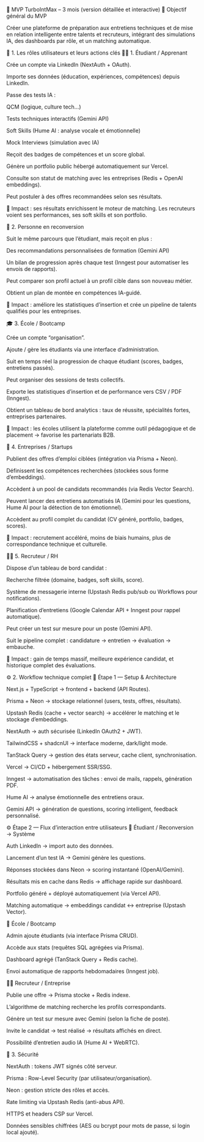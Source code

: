 🚀 MVP TurboIntMax – 3 mois (version détaillée et interactive)
🎯 Objectif général du MVP

Créer une plateforme de préparation aux entretiens techniques et de mise en relation intelligente entre talents et recruteurs, intégrant des simulations IA, des dashboards par rôle, et un matching automatique.

🧩 1. Les rôles utilisateurs et leurs actions clés
👩‍💻 1. Étudiant / Apprenant

Crée un compte via LinkedIn (NextAuth + OAuth).

Importe ses données (éducation, expériences, compétences) depuis LinkedIn.

Passe des tests IA :

QCM (logique, culture tech…)

Tests techniques interactifs (Gemini API)

Soft Skills (Hume AI : analyse vocale et émotionnelle)

Mock Interviews (simulation avec IA)

Reçoit des badges de compétences et un score global.

Génère un portfolio public hébergé automatiquement sur Vercel.

Consulte son statut de matching avec les entreprises (Redis + OpenAI embeddings).

Peut postuler à des offres recommandées selon ses résultats.

🧠 Impact : ses résultats enrichissent le moteur de matching. Les recruteurs voient ses performances, ses soft skills et son portfolio.

🔄 2. Personne en reconversion

Suit le même parcours que l’étudiant, mais reçoit en plus :

Des recommandations personnalisées de formation (Gemini API)

Un bilan de progression après chaque test (Inngest pour automatiser les envois de rapports).

Peut comparer son profil actuel à un profil cible dans son nouveau métier.

Obtient un plan de montée en compétences IA-guidé.

🧠 Impact : améliore les statistiques d’insertion et crée un pipeline de talents qualifiés pour les entreprises.

🎓 3. École / Bootcamp

Crée un compte “organisation”.

Ajoute / gère les étudiants via une interface d’administration.

Suit en temps réel la progression de chaque étudiant (scores, badges, entretiens passés).

Peut organiser des sessions de tests collectifs.

Exporte les statistiques d’insertion et de performance vers CSV / PDF (Inngest).

Obtient un tableau de bord analytics : taux de réussite, spécialités fortes, entreprises partenaires.

🧠 Impact : les écoles utilisent la plateforme comme outil pédagogique et de placement → favorise les partenariats B2B.

🏢 4. Entreprises / Startups

Publient des offres d’emploi ciblées (intégration via Prisma + Neon).

Définissent les compétences recherchées (stockées sous forme d’embeddings).

Accèdent à un pool de candidats recommandés (via Redis Vector Search).

Peuvent lancer des entretiens automatisés IA (Gemini pour les questions, Hume AI pour la détection de ton émotionnel).

Accèdent au profil complet du candidat (CV généré, portfolio, badges, scores).

🧠 Impact : recrutement accéléré, moins de biais humains, plus de correspondance technique et culturelle.

🧑‍💼 5. Recruteur / RH

Dispose d’un tableau de bord candidat :

Recherche filtrée (domaine, badges, soft skills, score).

Système de messagerie interne (Upstash Redis pub/sub ou Workflows pour notifications).

Planification d’entretiens (Google Calendar API + Inngest pour rappel automatique).

Peut créer un test sur mesure pour un poste (Gemini API).

Suit le pipeline complet : candidature → entretien → évaluation → embauche.

🧠 Impact : gain de temps massif, meilleure expérience candidat, et historique complet des évaluations.

⚙️ 2. Workflow technique complet
🧱 Étape 1 — Setup & Architecture

Next.js + TypeScript → frontend + backend (API Routes).

Prisma + Neon → stockage relationnel (users, tests, offres, résultats).

Upstash Redis (cache + vector search) → accélérer le matching et le stockage d’embeddings.

NextAuth → auth sécurisée (LinkedIn OAuth2 + JWT).

TailwindCSS + shadcnUI → interface moderne, dark/light mode.

TanStack Query → gestion des états serveur, cache client, synchronisation.

Vercel → CI/CD + hébergement SSR/SSG.

Inngest → automatisation des tâches : envoi de mails, rappels, génération PDF.

Hume AI → analyse émotionnelle des entretiens oraux.

Gemini API → génération de questions, scoring intelligent, feedback personnalisé.

⚙️ Étape 2 — Flux d’interaction entre utilisateurs
🧍 Étudiant / Reconversion → Système

Auth LinkedIn → import auto des données.

Lancement d’un test IA → Gemini génère les questions.

Réponses stockées dans Neon → scoring instantané (OpenAI/Gemini).

Résultats mis en cache dans Redis → affichage rapide sur dashboard.

Portfolio généré + déployé automatiquement (via Vercel API).

Matching automatique → embeddings candidat ↔ entreprise (Upstash Vector).

🏫 École / Bootcamp

Admin ajoute étudiants (via interface Prisma CRUD).

Accède aux stats (requêtes SQL agrégées via Prisma).

Dashboard agrégé (TanStack Query + Redis cache).

Envoi automatique de rapports hebdomadaires (Inngest job).

🧑‍💼 Recruteur / Entreprise

Publie une offre → Prisma stocke + Redis indexe.

L’algorithme de matching recherche les profils correspondants.

Génère un test sur mesure avec Gemini (selon la fiche de poste).

Invite le candidat → test réalisé → résultats affichés en direct.

Possibilité d’entretien audio IA (Hume AI + WebRTC).

🔐 3. Sécurité

NextAuth : tokens JWT signés côté serveur.

Prisma : Row-Level Security (par utilisateur/organisation).

Neon : gestion stricte des rôles et accès.

Rate limiting via Upstash Redis (anti-abus API).

HTTPS et headers CSP sur Vercel.

Données sensibles chiffrées (AES ou bcrypt pour mots de passe, si login local ajouté).